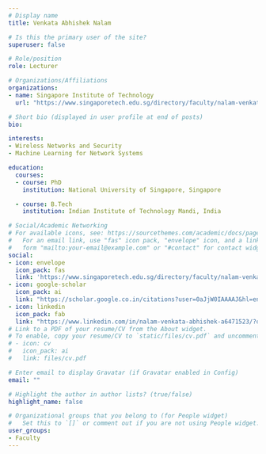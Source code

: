 ```yaml
---
# Display name
title: Venkata Abhishek Nalam

# Is this the primary user of the site?
superuser: false

# Role/position
role: Lecturer

# Organizations/Affiliations
organizations:
- name: Singapore Institute of Technology
  url: "https://www.singaporetech.edu.sg/directory/faculty/nalam-venkata-abhishek"

# Short bio (displayed in user profile at end of posts) 
bio: 

interests:
- Wireless Networks and Security
- Machine Learning for Network Systems

education:
  courses:
  - course: PhD
    institution: National University of Singapore, Singapore

  - course: B.Tech
    institution: Indian Institute of Technology Mandi, India

# Social/Academic Networking
# For available icons, see: https://sourcethemes.com/academic/docs/page-builder/#icons
#   For an email link, use "fas" icon pack, "envelope" icon, and a link in the
#   form "mailto:your-email@example.com" or "#contact" for contact widget.
social:
- icon: envelope
  icon_pack: fas
  link: 'https://www.singaporetech.edu.sg/directory/faculty/nalam-venkata-abhishek'
- icon: google-scholar
  icon_pack: ai
  link: "https://scholar.google.co.in/citations?user=0aJjW0IAAAAJ&hl=en"
- icon: linkedin
  icon_pack: fab
  link: "https://www.linkedin.com/in/nalam-venkata-abhishek-a6471523/?originalSubdomain=sg"
# Link to a PDF of your resume/CV from the About widget.
# To enable, copy your resume/CV to `static/files/cv.pdf` and uncomment the lines below.
# - icon: cv
#   icon_pack: ai
#   link: files/cv.pdf

# Enter email to display Gravatar (if Gravatar enabled in Config)
email: ""

# Highlight the author in author lists? (true/false)
highlight_name: false

# Organizational groups that you belong to (for People widget)
#   Set this to `[]` or comment out if you are not using People widget.
user_groups:
- Faculty
---
```

